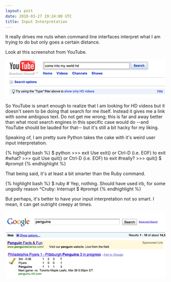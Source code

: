 ```yaml
---
layout: post
date: 2010-03-27 19:24:00 UTC
title: Input Interpretation
---
```


It really drives me nuts when command line interfaces interpret what I am trying to do but only goes a certain distance.

Look at this screenshot from YouTube.

![YouTube](/static/images/youtube-entry.png)

So YouTube is smart enough to realize that I am looking for HD videos but it doesn't seem to be doing that search for me itself. Instead it gives me a link with some ambigous text. Do not get me wrong; this is far and away better than what most search engines in this specific case would do --and YouTube should be lauded for that-- but it's still a bit hacky for my liking.

Speaking of, I am pretty sure Python takes the cake with it's weird user input interpretation.

{% highlight bash %}
    $ python
    >>> exit
    Use exit() or Ctrl-D (i.e. EOF) to exit #what?
    >>> quit
    Use quit() or Ctrl-D (i.e. EOF) to exit #really?
    >>> quit()
    $ #prompt
{% endhighlight %}

That being said, it's at least a bit smarter than the Ruby command.

{% highlight bash %}
    $ ruby
    # Yep, nothing. Should have used irb, for some ungodly reason
    ^Cruby: Interrupt
    $ #prompt
{% endhighlight %}

But perhaps, it's better to have your input interpretation not so smart. I mean, it can get outright creepy at times.

![Google](/static/images/google-penguins.png)